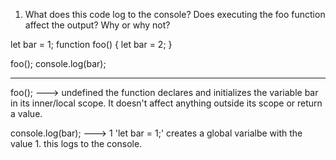 1. What does this code log to the console? Does executing the foo function affect the output? Why or why not?

let bar = 1;
function foo() {
let bar = 2;
}

foo();
console.log(bar);

---

foo(); ---> undefined
the function declares and initializes the variable bar in its inner/local scope. It doesn't affect anything outside its scope or return a value.

console.log(bar); ---> 1
'let bar = 1;' creates a global varialbe with the value 1. this logs to the console.
